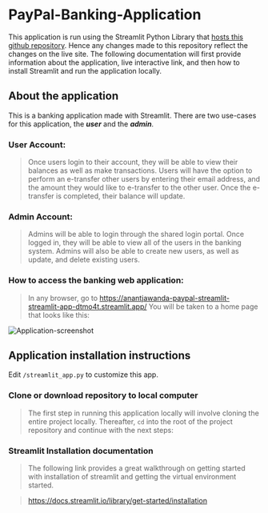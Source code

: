 # PayPal-Banking-Application

This application is run using the Streamlit Python Library that <ins>hosts this github repository</ins>. Hence any changes made to this repository reflect the changes on the live site. The following documentation will first provide information about the application, live interactive link, and then how to install Streamlit and run the application locally.
<br/>

## About the application

This is a banking application made with Streamlit. There are two use-cases for this application, the ***user*** and the ***admin***. 

### User Account:

> Once users login to their account, they will be able to view their balances as well as make transactions. Users will have the option to perform an e-transfer other users by entering their email address, and the amount they would like to e-transfer to the other user. Once the e-transfer is completed, their balance will update. 

### Admin Account: 

> Admins will be able to login through the shared login portal. Once logged in, they will be able to view all of the users in the banking system. Admins will also be able to create new users, as well as update, and delete existing users. 

### How to access the banking web application:

> In any browser, go to https://anantjawanda-paypal-streamlit-streamlit-app-dtmo4t.streamlit.app/
> You will be taken to a home page that looks like this: 

![Application-screenshot](https://user-images.githubusercontent.com/56453953/204952009-61cd8c45-81f0-40b9-96f8-acb57499ceae.png)

## Application installation instructions
Edit `/streamlit_app.py` to customize this app.

### Clone or download repository to local computer
>The first step in running this application locally will involve cloning the entire project locally. Thereafter, `cd` into the root of the project repository and continue with the next steps:


### Streamlit Installation documentation
>The following link provides a great walkthrough on getting started with installation of streamlit and getting the virtual environment started.

> https://docs.streamlit.io/library/get-started/installation
